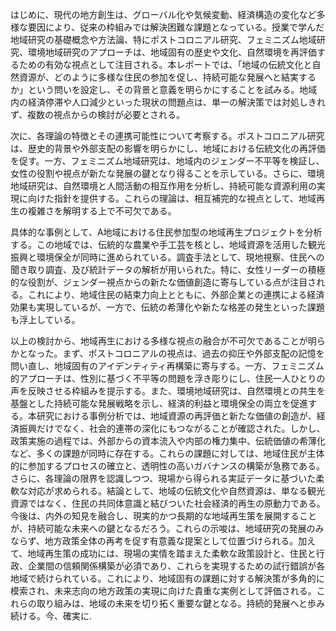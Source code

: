 はじめに、現代の地方創生は、グローバル化や気候変動、経済構造の変化など多様な要因により、従来の枠組みでは解決困難な課題となっている。授業で学んだ地域研究の基礎概念や方法論、特にポストコロニアル研究、フェミニズム地域研究、環境地域研究のアプローチは、地域固有の歴史や文化、自然環境を再評価するための有効な視点として注目される。本レポートでは、「地域の伝統文化と自然資源が、どのように多様な住民の参加を促し、持続可能な発展へと結実するか」という問いを設定し、その背景と意義を明らかにすることを試みる。地域内の経済停滞や人口減少といった現状の問題点は、単一の解決策では対処しきれず、複数の視点からの検討が必要とされる。

次に、各理論の特徴とその連携可能性について考察する。ポストコロニアル研究は、歴史的背景や外部支配の影響を明らかにし、地域における伝統文化の再評価を促す。一方、フェミニズム地域研究は、地域内のジェンダー不平等を検証し、女性の役割や視点が新たな発展の鍵となり得ることを示している。さらに、環境地域研究は、自然環境と人間活動の相互作用を分析し、持続可能な資源利用の実現に向けた指針を提供する。これらの理論は、相互補完的な視点として、地域再生の複雑さを解明する上で不可欠である。

具体的な事例として、A地域における住民参加型の地域再生プロジェクトを分析する。この地域では、伝統的な農業や手工芸を核とし、地域資源を活用した観光振興と環境保全が同時に進められている。調査手法として、現地視察、住民への聞き取り調査、及び統計データの解析が用いられた。特に、女性リーダーの積極的な役割が、ジェンダー視点からの新たな価値創造に寄与している点が注目される。これにより、地域住民の結束力向上とともに、外部企業との連携による経済効果も実現しているが、一方で、伝統の希薄化や新たな格差の発生といった課題も浮上している。

以上の検討から、地域再生における多様な視点の融合が不可欠であることが明らかとなった。まず、ポストコロニアルの視点は、過去の抑圧や外部支配の記憶を問い直し、地域固有のアイデンティティ再構築に寄与する。一方、フェミニズム的アプローチは、性別に基づく不平等の問題を浮き彫りにし、住民一人ひとりの声を反映させる枠組みを提示する。また、環境地域研究は、自然環境との共生を基盤とした持続可能な発展戦略を示し、経済的利益と環境保全の両立を促進する。本研究における事例分析では、地域資源の再評価と新たな価値の創造が、経済振興だけでなく、社会的連帯の深化にもつながることが確認された。しかし、政策実施の過程では、外部からの資本流入や内部の権力集中、伝統価値の希薄化など、多くの課題が同時に存在する。これらの課題に対しては、地域住民が主体的に参加するプロセスの確立と、透明性の高いガバナンスの構築が急務である。さらに、各理論の限界を認識しつつ、現場から得られる実証データに基づいた柔軟な対応が求められる。結論として、地域の伝統文化や自然資源は、単なる観光資源ではなく、住民の共同体意識と結びついた社会経済的再生の原動力である。今後は、内外の知見を融合し、現実的かつ長期的な地域再生策を展開することが、持続可能な未来への鍵となるだろう。これらの示唆は、地域研究の発展のみならず、地方政策全体の再考を促す有意義な提案として位置づけられる。加えて、地域再生策の成功には、現場の実情を踏まえた柔軟な政策設計と、住民と行政、企業間の信頼関係構築が必須であり、これらを実現するための試行錯誤が各地域で続けられている。これにより、地域固有の課題に対する解決策が多角的に模索され、未来志向の地方政策の実現に向けた貴重な実例として評価される。これらの取り組みは、地域の未来を切り拓く重要な鍵となる。持続的発展へと歩み続ける。今、確実に.
